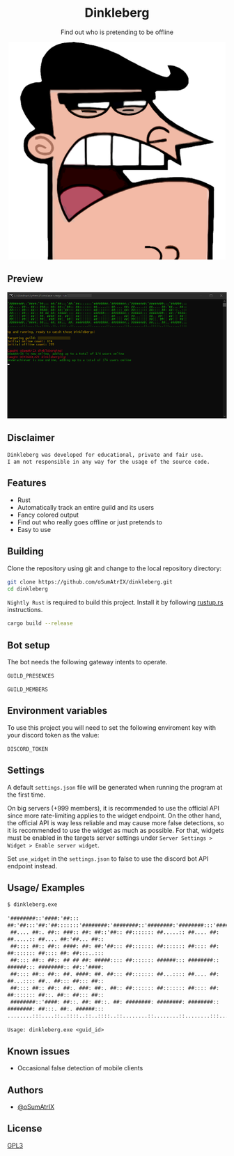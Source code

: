 <div align="center">

# Dinkleberg

Find out who is pretending to be offline

<img src="assets/icon.png" alt="logo" width="500"/>

<!--

<br>

[![Build project](https://github.com/oSumAtrIX/dinkleberg/actions/workflows/rust.yml/badge.svg)](https://github.com/oSumAtrIX/dinkleberg/actions/workflows/rust.yml)
[![Codacy Badge](https://app.codacy.com/project/badge/Grade/4474e5fcc9064562b5d653601ee356f3)](https://www.codacy.com/gh/oSumAtrIX/DownOnSpot/dashboard?utm_source=github.com&amp;utm_medium=referral&amp;utm_content=oSumAtrIX/DownOnSpot&amp;utm_campaign=Badge_Grade)
[![GitHub license](https://img.shields.io/github/license/oSumAtrIX/dinkleberg)](https://github.com/oSumAtrIX/dinkleberg/blob/main/LICENSE)
[![GitHub issues](https://img.shields.io/github/issues/oSumAtrIX/dinkleberg)](https://github.com/oSumAtrIX/dinkleberg/issues)
[![GitHub forks](https://img.shields.io/github/forks/oSumAtrIX/dinkleberg)](https://github.com/oSumAtrIX/dinkleberg/network)
[![GitHub stars](https://img.shields.io/github/stars/oSumAtrIX/dinkleberg)](https://github.com/oSumAtrIX/dinkleberg/stargazers)
[![Stability: Experimental](https://masterminds.github.io/stability/experimental.svg)](https://masterminds.github.io/stability/experimental.html)
-->

</div>

## Preview

<img src="assets/preview.png" alt="preview image"/>

## Disclaimer

```text
Dinkleberg was developed for educational, private and fair use.
I am not responsible in any way for the usage of the source code.
```

## Features

-   Rust
-   Automatically track an entire guild and its users
-   Fancy colored output
-   Find out who really goes offline or just pretends to
-   Easy to use

## Building

Clone the repository using git and change to the local repository directory:

```bash
git clone https://github.com/oSumAtrIX/dinkleberg.git
cd dinkleberg
```

`Nightly Rust` is required to build this project. Install it by following [rustup.rs](https://rustup.rs) instructions.

```bash
cargo build --release
```

## Bot setup

The bot needs the following gateway intents to operate.

`GUILD_PRESENCES`

`GUILD_MEMBERS`

## Environment variables

To use this project you will need to set the following enviroment key with your discord token as the value:

`DISCORD_TOKEN`

## Settings

A default `settings.json` file will be generated when running the program at the first time.

On big servers (+999 members), it is recommended to use the official API since more rate-limiting applies to the widget endpoint. On the other hand, the official API is way less reliable and may cause more false detections, so it is recommended to use the widget as much as possible.
For that, widgets must be enabled in the targets server settings under `Server Settings > Widget > Enable server widget`.

Set `use_widget` in the `settings.json` to false to use the discord bot API endpoint instead.

## Usage/ Examples

```text
$ dinkleberg.exe

'########::'####:'##::: ##:'##:::'##:'##:::::::'########:'########::'########:'########:::'######:::
 ##.... ##:. ##:: ###:: ##: ##::'##:: ##::::::: ##.....:: ##.... ##: ##.....:: ##.... ##:'##... ##::
 ##:::: ##:: ##:: ####: ##: ##:'##::: ##::::::: ##::::::: ##:::: ##: ##::::::: ##:::: ##: ##:::..:::
 ##:::: ##:: ##:: ## ## ##: #####:::: ##::::::: ######::: ########:: ######::: ########:: ##::'####:
 ##:::: ##:: ##:: ##. ####: ##. ##::: ##::::::: ##...:::: ##.... ##: ##...:::: ##.. ##::: ##::: ##::
 ##:::: ##:: ##:: ##:. ###: ##:. ##:: ##::::::: ##::::::: ##:::: ##: ##::::::: ##::. ##:: ##::: ##::
 ########::'####: ##::. ##: ##::. ##: ########: ########: ########:: ########: ##:::. ##:. ######:::
........:::....::..::::..::..::::..::........::........::........:::........::..:::::..:::......::::

Usage: dinkleberg.exe <guid_id>
```

## Known issues

-   Occasional false detection of mobile clients

## Authors

-   [@oSumAtrIX](https://osumatrix.me/#github)

## License

[GPL3](https://choosealicense.com/licenses/agpl-3.0/)
